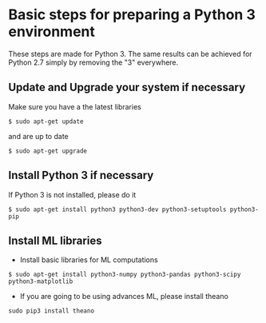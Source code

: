 # Basic steps for preparing a Python 3 environment

These steps are made for Python 3.
The same results can be achieved for Python 2.7 simply by removing the "3" everywhere.

## Update and Upgrade your system if necessary
Make sure you have a the latest libraries
```
$ sudo apt-get update
```
and are up to date
```
$ sudo apt-get upgrade
```

## Install Python 3 if necessary

If Python 3 is not installed, please do it 
```
$ sudo apt-get install python3 python3-dev python3-setuptools python3-pip
```

## Install ML libraries

* Install basic libraries for ML computations
```
$ sudo apt-get install python3-numpy python3-pandas python3-scipy python3-matplotlib
```
* If you are going to be using advances ML, please install theano
```
sudo pip3 install theano
```
